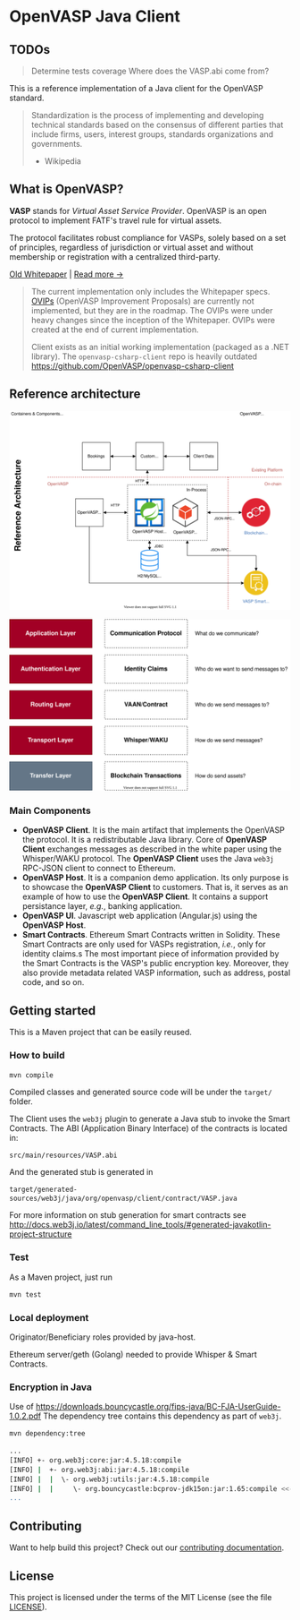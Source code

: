 # OpenVASP Java Client

## TODOs

> Determine tests coverage
> Where does the VASP.abi come from?

This is a reference implementation of a Java client for the OpenVASP standard.

> Standardization is the process of implementing and developing technical standards based on the consensus of different parties that include
> firms, users, interest groups, standards organizations and governments.
>
> - Wikipedia

## What is OpenVASP?

**VASP** stands for *Virtual Asset Service Provider*.
OpenVASP is an open protocol to implement FATF's travel rule for virtual assets.

The protocol facilitates robust compliance for VASPs, solely based on a set of principles, regardless of jurisdiction or virtual asset and without membership or registration with a centralized third-party.

[Old Whitepaper](https://openvasp.org/wp-content/uploads/2020/09/OpenVasp_Whitepaper.pdf) | [Read more →](https://www.openvasp.org/)

> The current implementation only includes the Whitepaper specs.
> [OVIPs](https://github.com/OpenVASP/ovips) (OpenVASP Improvement Proposals) are currently not implemented, but they are in the roadmap.
> The OVIPs were under heavy changes since the inception of the Whitepaper.
> OVIPs were created at the end of current implementation.
>
> Client exists as an initial working implementation (packaged as a .NET library).
> The `openvasp-csharp-client` repo is heavily outdated
> <https://github.com/OpenVASP/openvasp-csharp-client>

## Reference architecture

![Reference architecture](OpenVASP-whitepaper.drawio.svg)

![Protocol Stack](OpenVASP-stack.drawio.svg)

### Main Components

- **OpenVASP Client**.
It is the main artifact that implements the OpenVASP the protocol.
It is a redistributable Java library.
Core of **OpenVASP Client** exchanges messages as described in the white paper using the Whisper/WAKU protocol.
The **OpenVASP Client** uses the Java `web3j` RPC-JSON client to connect to Ethereum.
- **OpenVASP Host**.
It is a companion demo application.
Its only purpose is to showcase the **OpenVASP Client** to customers.
That is, it serves as an example of how to use the **OpenVASP Client**.
It contains a support persistance layer, *e.g.*, banking application.
- **OpenVASP UI**.
Javascript web application (Angular.js) using the **OpenVASP Host**.
- **Smart Contracts**.
Ethereum Smart Contracts written in Solidity.
These Smart Contracts are only used for VASPs registration, *i.e.*, only for identity claims.s
The most important piece of information provided by the Smart Contracts is the VASP's public encryption key.
Moreover, they also provide metadata related VASP information, such as address, postal code, and so on.

## Getting started

This is a Maven project that can be easily reused.

### How to build

```sh
mvn compile
```

Compiled classes and generated source code will be under the `target/` folder.

The Client uses the `web3j` plugin to generate a Java stub to invoke the Smart Contracts.
The ABI (Application Binary Interface) of the contracts is located in:

```text
src/main/resources/VASP.abi
```

And the generated stub is generated in

```text
target/generated-sources/web3j/java/org/openvasp/client/contract/VASP.java
```

For more information on stub generation for smart contracts see
<http://docs.web3j.io/latest/command_line_tools/#generated-javakotlin-project-structure>

### Test

As a Maven project, just run

```sh
mvn test
```

### Local deployment

Originator/Beneficiary roles provided by java-host.

Ethereum server/geth (Golang) needed to provide Whisper & Smart Contracts.

### Encryption in Java

Use of <https://downloads.bouncycastle.org/fips-java/BC-FJA-UserGuide-1.0.2.pdf>
The dependency tree contains this dependency as part of `web3j`.

```sh
mvn dependency:tree
```

```sh
...
[INFO] +- org.web3j:core:jar:4.5.18:compile
[INFO] |  +- org.web3j:abi:jar:4.5.18:compile
[INFO] |  |  \- org.web3j:utils:jar:4.5.18:compile
[INFO] |  |     \- org.bouncycastle:bcprov-jdk15on:jar:1.65:compile <<--
...
```

## Contributing

Want to help build this project? Check out our [contributing documentation](CONTRIBUTING.md).

## License

This project is licensed under the terms of the MIT License (see the file [LICENSE](LICENSE)).
